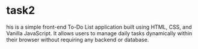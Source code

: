 # task2
his is a simple front-end To-Do List application built using HTML, CSS, and Vanilla JavaScript. It allows users to manage daily tasks dynamically within their browser without requiring any backend or database.
